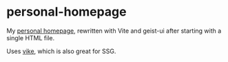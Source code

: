 # personal-homepage

My [personal homepage](https://moritzrehbach.de), rewritten with Vite and geist-ui after starting with a single HTML file.

Uses [vike](https://vike.dev/), which is also great for SSG.


